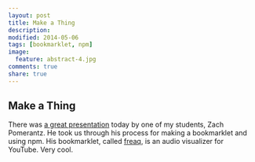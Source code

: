 ```yaml
---
layout: post
title: Make a Thing
description: 
modified: 2014-05-06
tags: [bookmarklet, npm]
image:
  feature: abstract-4.jpg
comments: true
share: true
---
```


## Make a Thing
There was [a great presentation](https://draftin.com/documents/329520?mode=presentation&token=YfQRjZOYZz3vSaElvGAzm3oCZnD6MxOdcd143D5rH0ARfB4h25xcygLeIbfBkCilI2BBMXrjIP3gfyShnCgS518#0) today by one of my students, Zach Pomerantz.  He took us through his process for making a bookmarklet and using npm.  His bookmarklet, called [freaq](http://www.freaq.io/), is an audio visualizer for YouTube.  Very cool.   

